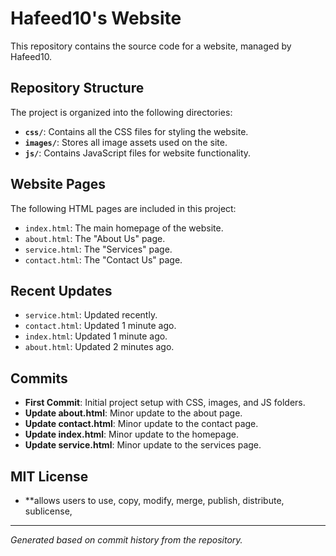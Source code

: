 # Hafeed10's Website

This repository contains the source code for a website, managed by Hafeed10.

## Repository Structure

The project is organized into the following directories:

* **`css/`**: Contains all the CSS files for styling the website.
* **`images/`**: Stores all image assets used on the site.
* **`js/`**: Contains JavaScript files for website functionality.

## Website Pages

The following HTML pages are included in this project:

* `index.html`: The main homepage of the website.
* `about.html`: The "About Us" page.
* `service.html`: The "Services" page.
* `contact.html`: The "Contact Us" page.

## Recent Updates

* `service.html`: Updated recently.
* `contact.html`: Updated 1 minute ago.
* `index.html`: Updated 1 minute ago.
* `about.html`: Updated 2 minutes ago.

## Commits

* **First Commit**: Initial project setup with CSS, images, and JS folders.
* **Update about.html**: Minor update to the about page.
* **Update contact.html**: Minor update to the contact page.
* **Update index.html**: Minor update to the homepage.
* **Update service.html**: Minor update to the services page.
## MIT License
* **allows users to use, copy, modify, merge, publish, distribute, sublicense,
---
*Generated based on commit history from the repository.*
